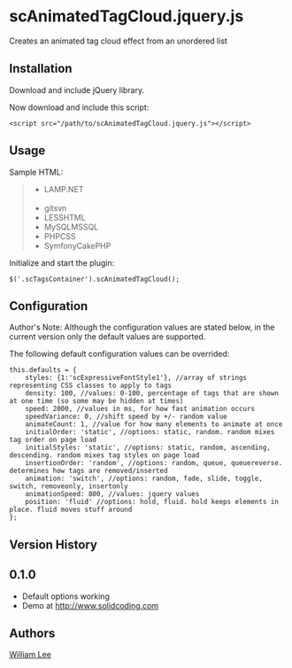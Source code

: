 # scAnimatedTagCloud.jquery.js

Creates an animated tag cloud effect from an unordered list

## Installation

Download and include jQuery library.

Now download and include this script:

    <script src="/path/to/scAnimatedTagCloud.jquery.js"></script>

## Usage

Sample HTML:
    <blockquote>
        <div class="scTagsContainer scTags">
            <ul>
                <li class="scExpressiveFontStyle3"><span>LAMP</span><span class="scInitialHidden">.NET</span></li>            
                <li class="scExpressiveFontStyle2"><span>git</span><span class="scInitialHidden">svn</span></li>
                <li class="scExpressiveFontStyle1"><span>LESS</span><span class="scInitialHidden">HTML</span></li>
                <li class="scExpressiveFontStyle3"><span>MySQL</span><span class="scInitialHidden">MSSQL</span></li>
                <li class="scExpressiveFontStyle2"><span>PHP</span><span class="scInitialHidden">CSS</span></li>
                <li class="scExpressiveFontStyle3"><span>Symfony</span><span class="scInitialHidden">CakePHP</span></li>
            </ul>
        </div> 
    </blockquote>

Initialize and start the plugin:

    $('.scTagsContainer').scAnimatedTagCloud();    


## Configuration

Author's Note: Although the configuration values are stated below, in the current version only the default values are supported.

The following default configuration values can be overrided:

    this.defaults = {
        styles: {1:'scExpressiveFontStyle1'}, //array of strings representing CSS classes to apply to tags
        density: 100, //values: 0-100, percentage of tags that are shown at one time (so some may be hidden at times)
        speed: 2000, //values in ms, for how fast animation occurs
        speedVariance: 0, //shift speed by +/- random value
        animateCount: 1, //value for how many elements to animate at once
        initialOrder: 'static', //options: static, random. random mixes tag order on page load
        initialStyles: 'static', //options: static, random, ascending, descending. random mixes tag styles on page load
        insertionOrder: 'random', //options: random, queue, queuereverse. determines how tags are removed/inserted
        animation: 'switch', //options: random, fade, slide, toggle, switch, removeonly, insertonly
        animationSpeed: 800, //values: jquery values
        position: 'fluid' //options: hold, fluid. hold keeps elements in place. fluid moves stuff around
    };
    
## Version History

0.1.0
-----
- Default options working
- Demo at http://www.solidcoding.com
    
## Authors

[William Lee](https://github.com/robotomeister)